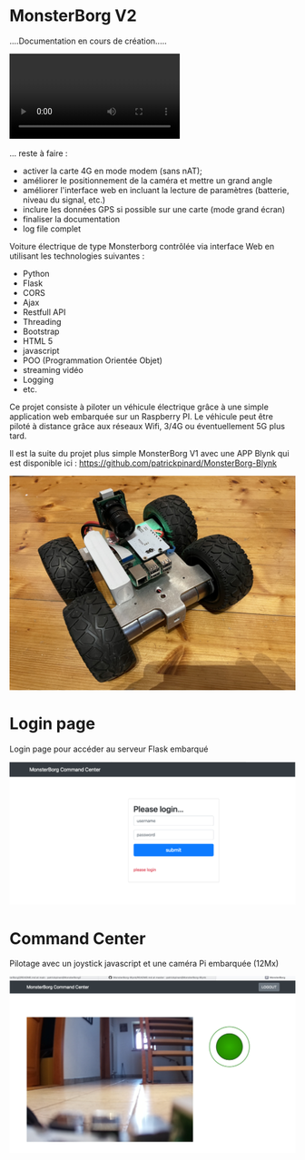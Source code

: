 # MonsterBorg V2

....Documentation en cours de création.....


![](images/Monsterborg480p.mov)

... reste à faire :  

   + activer la carte 4G en mode modem (sans nAT); 
   + améliorer le positionnement de la caméra et mettre un grand angle
   + améliorer l'interface web en incluant la lecture de paramètres (batterie, niveau du signal, etc.)
   + inclure les données GPS si possible sur une carte (mode grand écran)
   + finaliser la documentation
   + log file complet

Voiture électrique de type Monsterborg contrôlée via interface Web en utilisant les technologies suivantes :

  - Python
  - Flask
  - CORS
  - Ajax
  - Restfull API
  - Threading
  - Bootstrap
  - HTML 5
  - javascript
  - POO (Programmation Orientée Objet)
  - streaming vidéo
  - Logging 
  - etc.

Ce projet consiste à piloter un véhicule électrique grâce à une simple application web embarquée sur un Raspberry PI. Le véhicule peut être piloté à distance grâce aux réseaux Wifi, 3/4G ou éventuellement 5G plus tard. 

Il est la suite du projet plus simple MonsterBorg V1 avec une APP Blynk qui est disponible ici : https://github.com/patrickpinard/MonsterBorg-Blynk

![](images/MonsterborgV2.jpg)

# Login page

Login page pour accéder au serveur Flask embarqué

![](images/login.png)

# Command Center

Pilotage avec un joystick javascript et une caméra Pi embarquée (12Mx)

![](images/camera.png)
